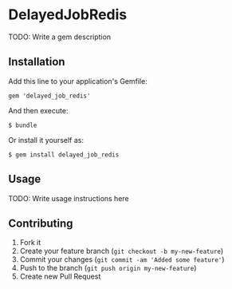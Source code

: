 # DelayedJobRedis

TODO: Write a gem description

## Installation

Add this line to your application's Gemfile:

    gem 'delayed_job_redis'

And then execute:

    $ bundle

Or install it yourself as:

    $ gem install delayed_job_redis

## Usage

TODO: Write usage instructions here

## Contributing

1. Fork it
2. Create your feature branch (`git checkout -b my-new-feature`)
3. Commit your changes (`git commit -am 'Added some feature'`)
4. Push to the branch (`git push origin my-new-feature`)
5. Create new Pull Request
